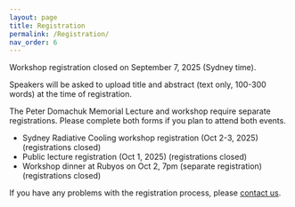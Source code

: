 ```yaml
---
layout: page
title: Registration
permalink: /Registration/
nav_order: 6
---
```

Workshop registration  closed on September 7, 2025 (Sydney time). 

Speakers will be asked to upload title and abstract (text only, 100-300 words) at the time of registration.

The Peter Domachuk Memorial Lecture and workshop require separate registrations. Please complete both forms if you plan to attend both events.

- Sydney Radiative Cooling workshop registration (Oct 2-3, 2025) (registrations closed)
- Public lecture registration (Oct 1, 2025) (registrations closed)
- Workshop dinner at Rubyos on Oct 2, 7pm (separate registration)(registrations closed)

If you have any problems with the registration process, please [contact us](mailto:boris.kuhlmey@sydney.edu.au).